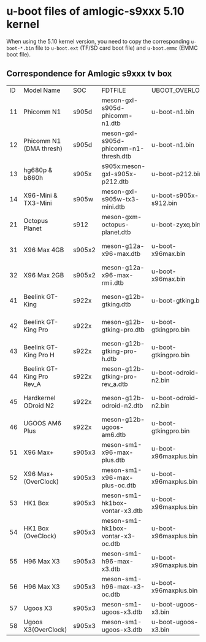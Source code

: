 # u-boot files of amlogic-s9xxx 5.10 kernel

When using the 5.10 kernel version, you need to copy the corresponding `u-boot-*.bin` file to `u-boot.ext` (TF/SD card boot file) and `u-boot.emmc` (EMMC boot file).

## Correspondence for Amlogic s9xxx tv box

<table cellpadding="0" cellspacing="0">
<tr><td>ID</td><td>Model Name</td><td>SOC</td><td>FDTFILE</td><td>UBOOT_OVERLOAD</td><td>MAINLINE_UBOOT</td><td>ANDROID_UBOOT</td><td>Brief Description</td></tr>
<tr><td>11</td><td>Phicomm N1</td><td>s905d</td><td>meson-gxl-s905d-phicomm-n1.dtb</td><td>u-boot-n1.bin</td><td>NA</td><td>/lib/u-boot/u-boot-2015-phicomm-n1.bin</td><td>4C@1512Mhz,2GB Mem,1Gb Net,Wifi</td></tr>
<tr><td>12</td><td>Phicomm N1 (DMA thresh)</td><td>s905d</td><td> meson-gxl-s905d-phicomm-n1-thresh.dtb</td><td>u-boot-n1.bin</td><td>NA</td><td>/lib/u-boot/u-boot-2015-phicomm-n1.bin</td><td>Same as above, when ethmac flow control is off.</td></tr>
<tr><td>13</td><td>hg680p & b860h</td><td>s905x</td><td>s905x:meson-gxl-s905x-p212.dtb</td><td>u-boot-p212.bin</td><td>NA</td><td>NA</td><td>4C@1512Mhz,1Gb net</td></tr>
<tr><td>14</td><td>X96-Mini & TX3-Mini</td><td>s905w</td><td>meson-gxl-s905w-tx3-mini.dtb</td><td>u-boot-s905x-s912.bin</td><td>NA</td><td>NA</td><td>4C@1512Mhz,100M Net</td></tr>
<tr><td>21</td><td>Octopus Planet</td><td>s912</td><td>meson-gxm-octopus-planet.dtb</td><td>u-boot-zyxq.bin</td><td>NA</td><td>NA</td><td>4C@1512Mhz+4C@1000Mhz,2GB Mem,1Gb Net</td></tr>
<tr><td>31</td><td>X96 Max 4GB</td><td>s905x2</td><td>meson-g12a-x96-max.dtb</td><td>u-boot-x96max.bin</td><td>/lib/u-boot/x96max-u-boot.bin.sd.bin</td><td>NA</td><td>4C@1908Mhz,4GB Mem,1Gb Net</td></tr>
<tr><td>32</td><td>X96 Max 2GB</td><td>s905x2</td><td>meson-g12a-x96-max-rmii.dtb</td><td>u-boot-x96max.bin</td><td>/lib/u-boot/x96max-u-boot.bin.sd.bin</td><td>NA</td><td>4C@1908Mhz,2GB Mem,100M Net</td></tr>
<tr><td>41</td><td>Beelink GT-King</td><td>s922x</td><td>meson-g12b-gtking.dtb</td><td>u-boot-gtking.bin</td><td>/lib/u-boot/gtking-u-boot.bin.sd.bin</td><td>NA</td><td>2C@1800Mhz(A53)+4C@1908Mhz(A73),4GB Mem,1Gb Net,Wifi</td></tr>
<tr><td>42</td><td>Beelink GT-King Pro</td><td>s922x</td><td>meson-g12b-gtking-pro.dtb</td><td>u-boot-gtkingpro.bin</td><td>/lib/u-boot/gtkingpro-u-boot.bin.sd.bin</td><td>NA</td><td>2C@1800Mhz(A53)+4C@1908Mhz(A73),4GB Mem,1Gb Net,Wifi</td></tr>
<tr><td>43</td><td>Beelink GT-King Pro H</td><td>s922x</td><td>meson-g12b-gtking-pro-h.dtb</td><td>u-boot-gtkingpro.bin</td><td>/lib/u-boot/gtkingpro-u-boot.bin.sd.bin</td><td>NA</td><td>S922X-H,2C@1800Mhz(A53)+4C@2208Mhz(A73),4GB Mem,1Gb Net,Wifi</td></tr>
<tr><td>44</td><td>Beelink GT-King Pro Rev_A</td><td>s922x</td><td>meson-g12b-gtking-pro-rev_a.dtb</td><td>u-boot-odroid-n2.bin</td><td></td><td>NA</td><td>2C@1800Mhz(A53)+4C@1908Mhz(A73),4GB Mem,1Gb Net,Wifi</td></tr>
<tr><td>45</td><td>Hardkernel ODroid N2</td><td>s922x</td><td>meson-g12b-odroid-n2.dtb</td><td>u-boot-odroid-n2.bin</td><td>/lib/u-boot/odroid-n2-u-boot.bin.sd.bin</td><td>NA</td><td>2C@1800Mhz(A53)+4C@1908Mhz(A73),4GB Mem,1Gb Net</td></tr>
<tr><td>46</td><td>UGOOS AM6 Plus</td><td>s922x</td><td>meson-g12b-ugoos-am6.dtb</td><td>u-boot-gtkingpro.bin</td><td>/lib/u-boot/gtkingpro-u-boot.bin.sd.bin</td><td>NA</td><td>2C@1800Mhz(A53)+4C@1908Mhz(A73),4GB Mem,1Gb Net,Wifi</td></tr>
<tr><td>51</td><td>X96 Max+</td><td>s905x3</td><td>meson-sm1-x96-max-plus.dtb</td><td>u-boot-x96maxplus.bin</td><td>/lib/u-boot/x96maxplus-u-boot.bin.sd.bin</td><td>/lib/u-boot/hk1box-bootloader.img</td><td>4C@2100Mhz,4GB Mem,1Gb Net</td></tr>
<tr><td>52</td><td>X96 Max+ (OverClock)</td><td>s905x3</td><td>meson-sm1-x96-max-plus-oc.dtb</td><td>u-boot-x96maxplus.bin</td><td>/lib/u-boot/x96maxplus-u-boot.bin.sd.bin</td><td>/lib/u-boot/hk1box-bootloader.img</td><td>4C@2208Mhz,4GB Mem,1Gb Net</td></tr>
<tr><td>53</td><td>HK1 Box</td><td>s905x3</td><td>meson-sm1-hk1box-vontar-x3.dtb</td><td>u-boot-x96maxplus.bin</td><td>/lib/u-boot/hk1box-u-boot.bin.sd.bin</td><td>NA</td><td>4C@2100Mhz,4GB Mem,1Gb Net,Wifi</td></tr>
<tr><td>54</td><td>HK1 Box (OveClock)</td><td>s905x3</td><td>meson-sm1-hk1box-vontar-x3-oc.dtb</td><td>u-boot-x96maxplus.bin</td><td>/lib/u-boot/hk1box-u-boot.bin.sd.bin</td><td>NA</td><td>4C@2208Mhz,4GB Mem,1Gb Net,Wifi</td></tr>
<tr><td>55</td><td>H96 Max X3</td><td>s905x3</td><td>meson-sm1-h96-max-x3.dtb</td><td>u-boot-x96maxplus.bin</td><td>/lib/u-boot/h96maxx3-u-boot.bin.sd.bin</td><td>NA</td><td>4C@2100Mhz,4GB Mem,1Gb Net,Wifi</td></tr>
<tr><td>56</td><td>H96 Max X3</td><td>s905x3</td><td>meson-sm1-h96-max-x3-oc.dtb</td><td>u-boot-x96maxplus.bin</td><td>/lib/u-boot/h96maxx3-u-boot.bin.sd.bin</td><td>NA</td><td>4C@2208Mhz,4GB Mem,1Gb Net,Wifi</td></tr>
<tr><td>57</td><td>Ugoos X3</td><td>s905x3</td><td>meson-sm1-ugoos-x3.dtb</td><td>u-boot-ugoos-x3.bin</td><td>NA</td><td>NA</td><td>4C@2100Mhz,2(Cube)/4(Pro,Plus)GB Mem,1Gb Net,Wifi</td></tr>
<tr><td>58</td><td>Ugoos X3(OverClock)</td><td>s905x3</td><td>meson-sm1-ugoos-x3.dtb</td><td>u-boot-ugoos-x3.bin</td><td>NA</td><td>NA</td><td>4C@2208Mhz,2(Cube)/4(Pro,Plus)GB Mem,1Gb Net,Wifi</td></tr>
</table>

